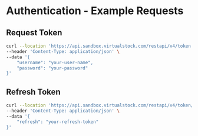# Authentication - Example Requests

## Request Token

```bash
curl --location 'https://api.sandbox.virtualstock.com/restapi/v4/token' \
--header 'Content-Type: application/json' \
--data '{
    "username": "your-user-name",
    "password": "your-password"
}'
```

## Refresh Token

```bash
curl --location 'https://api.sandbox.virtualstock.com/restapi/v4/token/refresh' \
--header 'Content-Type: application/json' \
--data '{
    "refresh": "your-refresh-token"
}'
```
